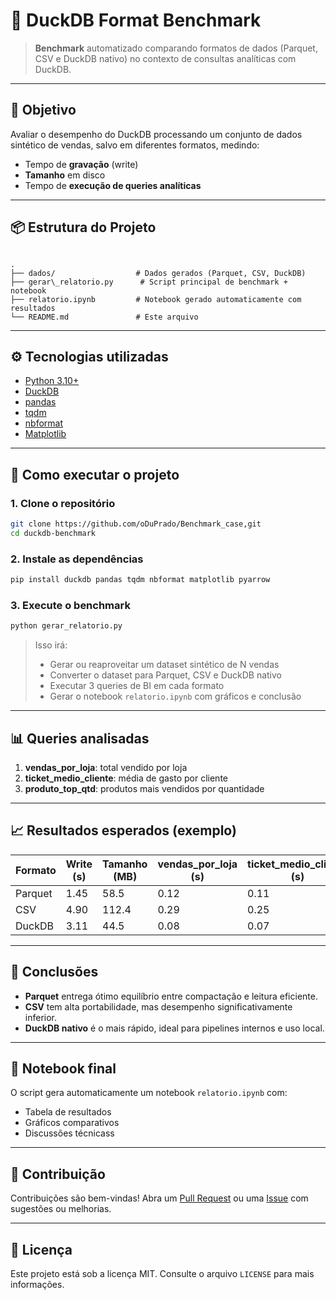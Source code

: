 
# 🦆 DuckDB Format Benchmark

> **Benchmark** automatizado comparando formatos de dados (Parquet, CSV e DuckDB nativo) no contexto de consultas analíticas com DuckDB.

---

## 🎯 Objetivo

Avaliar o desempenho do DuckDB processando um conjunto de dados sintético de vendas, salvo em diferentes formatos, medindo:

- Tempo de **gravação** (write)
- **Tamanho** em disco
- Tempo de **execução de queries analíticas**

---

## 📦 Estrutura do Projeto

```

.
├── dados/                  # Dados gerados (Parquet, CSV, DuckDB)
├── gerar\_relatorio.py      # Script principal de benchmark + notebook
├── relatorio.ipynb         # Notebook gerado automaticamente com resultados
└── README.md               # Este arquivo

````

---

## ⚙️ Tecnologias utilizadas

- [Python 3.10+](https://www.python.org/)
- [DuckDB](https://duckdb.org/)
- [pandas](https://pandas.pydata.org/)
- [tqdm](https://github.com/tqdm/tqdm)
- [nbformat](https://nbformat.readthedocs.io/)
- [Matplotlib](https://matplotlib.org/)

---

## 🚀 Como executar o projeto

### 1. Clone o repositório

```bash
git clone https://github.com/oDuPrado/Benchmark_case,git
cd duckdb-benchmark
````

### 2. Instale as dependências

```bash
pip install duckdb pandas tqdm nbformat matplotlib pyarrow
```

### 3. Execute o benchmark

```bash
python gerar_relatorio.py
```

> Isso irá:
>
> * Gerar ou reaproveitar um dataset sintético de N vendas
> * Converter o dataset para Parquet, CSV e DuckDB nativo
> * Executar 3 queries de BI em cada formato
> * Gerar o notebook `relatorio.ipynb` com gráficos e conclusão

---

## 📊 Queries analisadas

1. **vendas\_por\_loja**: total vendido por loja
2. **ticket\_medio\_cliente**: média de gasto por cliente
3. **produto\_top\_qtd**: produtos mais vendidos por quantidade

---

## 📈 Resultados esperados (exemplo)

| Formato | Write (s) | Tamanho (MB) | vendas\_por\_loja (s) | ticket\_medio\_cliente (s) | produto\_top\_qtd (s) |
| ------- | --------- | ------------ | --------------------- | -------------------------- | --------------------- |
| Parquet | 1.45      | 58.5         | 0.12                  | 0.11                       | 0.09                  |
| CSV     | 4.90      | 112.4        | 0.29                  | 0.25                       | 0.23                  |
| DuckDB  | 3.11      | 44.5         | 0.08                  | 0.07                       | 0.06                  |

---

## 🧠 Conclusões

* **Parquet** entrega ótimo equilíbrio entre compactação e leitura eficiente.
* **CSV** tem alta portabilidade, mas desempenho significativamente inferior.
* **DuckDB nativo** é o mais rápido, ideal para pipelines internos e uso local.

---

## 📓 Notebook final

O script gera automaticamente um notebook `relatorio.ipynb` com:

* Tabela de resultados
* Gráficos comparativos
* Discussões técnicass
---

## 🤝 Contribuição

Contribuições são bem-vindas! Abra um [Pull Request](https://github.com/) ou uma [Issue](https://github.com/) com sugestões ou melhorias.

---

## 📄 Licença

Este projeto está sob a licença MIT. Consulte o arquivo `LICENSE` para mais informações.

```
